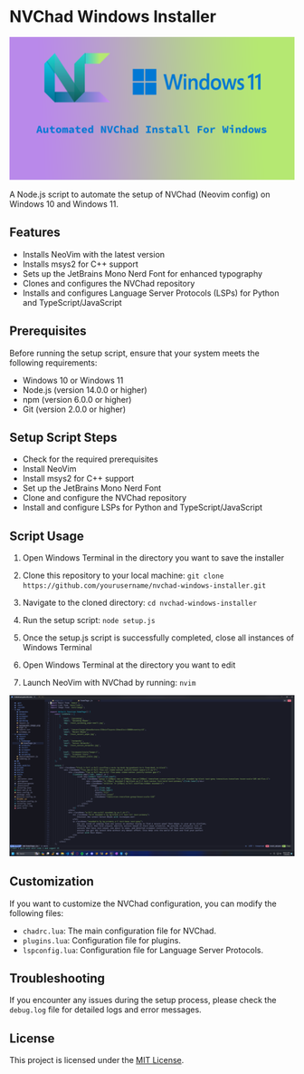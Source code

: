 # NVChad Windows Installer

![NVChad Logo](assets/nvchad-windows-installer-logo.png)

A Node.js script to automate the setup of NVChad (Neovim config) on Windows 10 and Windows 11.

## Features

-   Installs NeoVim with the latest version
-   Installs msys2 for C++ support
-   Sets up the JetBrains Mono Nerd Font for enhanced typography
-   Clones and configures the NVChad repository
-   Installs and configures Language Server Protocols (LSPs) for Python and TypeScript/JavaScript

## Prerequisites

Before running the setup script, ensure that your system meets the following requirements:

-   Windows 10 or Windows 11
-   Node.js (version 14.0.0 or higher)
-   npm (version 6.0.0 or higher)
-   Git (version 2.0.0 or higher)

## Setup Script Steps

-   Check for the required prerequisites
-   Install NeoVim
-   Install msys2 for C++ support
-   Set up the JetBrains Mono Nerd Font
-   Clone and configure the NVChad repository
-   Install and configure LSPs for Python and TypeScript/JavaScript

## Script Usage

1. Open Windows Terminal in the directory you want to save the installer
2. Clone this repository to your local machine:
   `git clone https://github.com/yourusername/nvchad-windows-installer.git`

3. Navigate to the cloned directory:
   `cd nvchad-windows-installer`

4. Run the setup script:
   `node setup.js`

5. Once the setup.js script is successfully completed, close all instances of Windows Terminal
6. Open Windows Terminal at the directory you want to edit

7. Launch NeoVim with NVChad by running:
   `nvim`

![NVChad Screenshot](assets/nvchad-screenshot.png)

## Customization

If you want to customize the NVChad configuration, you can modify the following files:

-   `chadrc.lua`: The main configuration file for NVChad.
-   `plugins.lua`: Configuration file for plugins.
-   `lspconfig.lua`: Configuration file for Language Server Protocols.

## Troubleshooting

If you encounter any issues during the setup process, please check the `debug.log` file for detailed logs and error messages.

## License

This project is licensed under the [MIT License](LICENSE).
